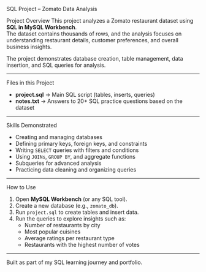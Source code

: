 SQL Project – Zomato Data Analysis

 Project Overview
This project analyzes a Zomato restaurant dataset using **SQL in MySQL Workbench**.  
The dataset contains thousands of rows, and the analysis focuses on understanding restaurant details, customer preferences, and overall business insights.  

The project demonstrates database creation, table management, data insertion, and SQL queries for analysis.  

---

  Files in this Project
- **project.sql** → Main SQL script (tables, inserts, queries)  
- **notes.txt** → Answers to 20+ SQL practice questions based on the dataset  

---

  Skills Demonstrated
- Creating and managing databases  
- Defining primary keys, foreign keys, and constraints  
- Writing `SELECT` queries with filters and conditions  
- Using `JOINs`, `GROUP BY`, and aggregate functions  
- Subqueries for advanced analysis  
- Practicing data cleaning and organizing queries  

---

  How to Use
1. Open **MySQL Workbench** (or any SQL tool).  
2. Create a new database (e.g., `zomato_db`).  
3. Run `project.sql` to create tables and insert data.  
4. Run the queries to explore insights such as:  
   - Number of restaurants by city  
   - Most popular cuisines  
   - Average ratings per restaurant type  
   - Restaurants with the highest number of votes  

---

 Built as part of my SQL learning journey and portfolio. 
